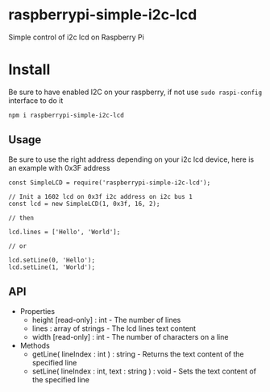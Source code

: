 # raspberrypi-simple-i2c-lcd
 Simple control of i2c lcd on Raspberry Pi

# Install
Be sure to have enabled I2C on your raspberry, if not use ```sudo raspi-config``` interface to do it
```
npm i raspberrypi-simple-i2c-lcd
```

## Usage
Be sure to use the right address depending on your i2c lcd device, here is an example with 0x3F address
```
const SimpleLCD = require('raspberrypi-simple-i2c-lcd');

// Init a 1602 lcd on 0x3f i2c address on i2c bus 1
const lcd = new SimpleLCD(1, 0x3f, 16, 2);

// then

lcd.lines = ['Hello', 'World'];

// or

lcd.setLine(0, 'Hello');
lcd.setLine(1, 'World');
```
## API
- Properties
  - height [read-only] : int - The number of lines
  - lines : array of strings - The lcd lines text content
  - width [read-only] : int - The number of characters on a line
- Methods
  - getLine( lineIndex : int ) : string - Returns the text content of the specified line
  - setLine( lineIndex : int, text : string ) : void - Sets the text content of the specified line
